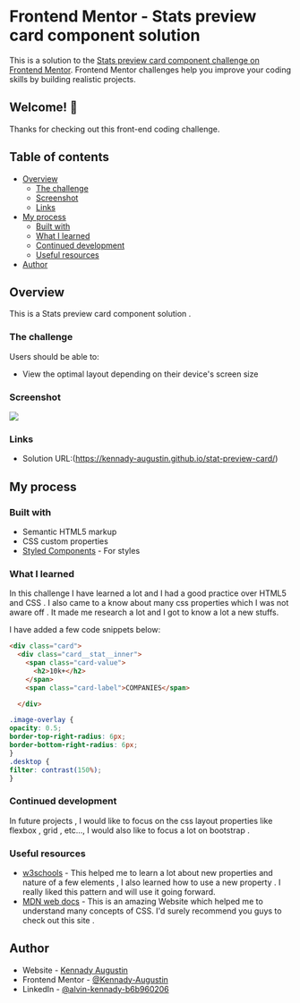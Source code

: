 # Frontend Mentor - Stats preview card component solution

This is a solution to the [Stats preview card component challenge on Frontend Mentor](https://www.frontendmentor.io/challenges/stats-preview-card-component-8JqbgoU62). Frontend Mentor challenges help you improve your coding skills by building realistic projects.

## Welcome! 👋

Thanks for checking out this front-end coding challenge.

## Table of contents

- [Overview](#overview)
  - [The challenge](#the-challenge)
  - [Screenshot](#screenshot)
  - [Links](#links)
- [My process](#my-process)
  - [Built with](#built-with)
  - [What I learned](#what-i-learned)
  - [Continued development](#continued-development)
  - [Useful resources](#useful-resources)
- [Author](#author)




## Overview

This is a Stats preview card component solution .

### The challenge

Users should be able to:

- View the optimal layout depending on their device's screen size

### Screenshot

![](stats-preview-card-component-main\images)



### Links

- Solution URL:(https://kennady-augustin.github.io/stat-preview-card/)


## My process

### Built with

- Semantic HTML5 markup
- CSS custom properties
- [Styled Components](https://styled-components.com/) - For styles


### What I learned

In this challenge I have learned a lot and I had a good practice over HTML5 and CSS . I also came to a know about many css properties which I was not aware off . It made me research a lot and I got to know a lot a new stuffs.

I have added a few code snippets below:

```html
<div class="card">
  <div class="card__stat__inner">
    <span class="card-value">
      <h2>10k+</h2>
    </span>
    <span class="card-label">COMPANIES</span>

  </div>
```
```css
.image-overlay {
opacity: 0.5;
border-top-right-radius: 6px;
border-bottom-right-radius: 6px;
}
.desktop {
filter: contrast(150%);
}
```



### Continued development

In future projects , I would like to focus on the css layout properties like flexbox , grid , etc..., I would also like to focus a lot on bootstrap .


### Useful resources

- [w3schools](https://www.https://www.w3schools.com/) - This helped me to learn a lot about new properties and nature of a few elements , I also learned how to use a new property . I really liked this pattern and will use it going forward.
- [MDN web docs](https://www.https://developer.mozilla.org/en-US/) - This is an amazing Website which helped me to understand many concepts of CSS. I'd surely recommend you guys to check out this site .


## Author

- Website - [Kennady Augustin](https://kennady-augustin.github.io/mysite/)
- Frontend Mentor - [@Kennady-Augustin](https://www.frontendmentor.io/profile/@Kennady-Augustin)
- LinkedIn - [@alvin-kennady-b6b960206](https://www.linkedin.com/in/alvin-kennady-b6b960206)
